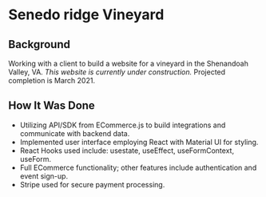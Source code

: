 # Senedo ridge Vineyard
## Background

Working with a client to build a website for a vineyard in the Shenandoah Valley, VA. *This website is currently under construction.* Projected completion is March 2021.
## How It Was Done

* Utilizing API/SDK from ECommerce.js to build integrations and communicate with backend data. 
* Implemented user interface employing React with Material UI for styling. 
* React Hooks used include: usestate, useEffect, useFormContext, useForm.
* Full ECommerce functionality; other features include authentication and event sign-up. 
* Stripe used for secure payment processing.
